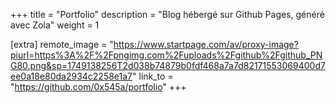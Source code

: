 +++
title = "Portfolio"
description = "Blog hébergé sur Github Pages, généré avec Zola"
weight = 1

[extra]
remote_image = "https://www.startpage.com/av/proxy-image?piurl=https%3A%2F%2Fpngimg.com%2Fuploads%2Fgithub%2Fgithub_PNG80.png&sp=1749138256T2d038b74879b0fdf468a7a7d82171553069400d7ee0a18e80da2934c2258e1a7"
link_to = "https://github.com/0x545a/portfolio"
+++
